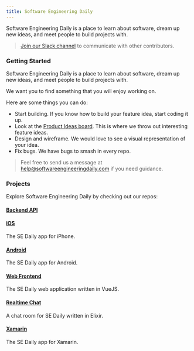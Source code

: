 ```yaml
---
title: Software Engineering Daily
---
```


Software Engineering Daily is a place to learn about software, dream up new ideas, and meet people to build projects with.

> [Join our Slack channel](http://softwaredaily.herokuapp.com/) to communicate with other contributors.

### Getting Started

Software Engineering Daily is a place to learn about software, dream up new ideas, and meet people to build projects with.

We want you to find something that you will enjoy working on.

Here are some things you can do:
* Start building. If you know how to build your feature idea, start coding it up.
* Look at the [Product Ideas board](https://github.com/orgs/SoftwareEngineeringDaily/projects/1). This is where we throw out interesting feature ideas.
* Design and wireframe. We would love to see a visual representation of your idea.
* Fix bugs. We have bugs to smash in every repo.

> Feel free to send us a message at [help@softwareengineeringdaily.com](mailto:help@softwareengineeringdaily.com) if you need guidance.

### Projects

Explore Software Engineering Daily by checking out our repos:

#### [Backend API](https://github.com/SoftwareEngineeringDaily/software-engineering-daily-api)

#### [iOS](https://github.com/SoftwareEngineeringDaily/se-daily-iOS)

The SE Daily app for iPhone.

#### [Android](https://github.com/SoftwareEngineeringDaily/SEDaily-Android)

The SE Daily app for Android.

#### [Web Frontend](https://github.com/SoftwareEngineeringDaily/sedaily-front-end)

The SE Daily web application written in VueJS.

#### [Realtime Chat](https://github.com/SoftwareEngineeringDaily/se-daily-rt)

A chat room for SE Daily written in Elixir.

#### [Xamarin](https://github.com/SoftwareEngineeringDaily/se-daily-rt)

The SE Daily app for Xamarin.
